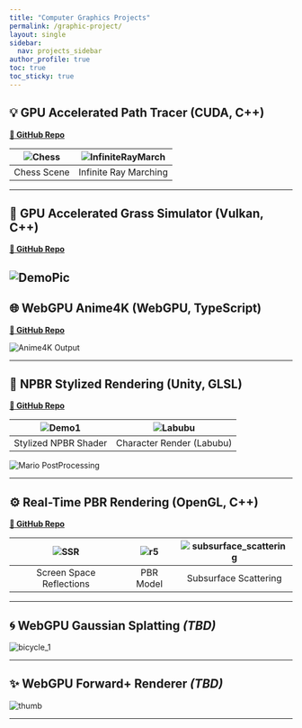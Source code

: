 ```yaml
---
title: "Computer Graphics Projects"
permalink: /graphic-project/
layout: single
sidebar:
  nav: projects_sidebar
author_profile: true
toc: true
toc_sticky: true
---
```


## 💡 GPU Accelerated Path Tracer (CUDA, C++)

**[📂 GitHub Repo](https://github.com/danielzhong/CUDA-GPU-Accelerated-Path-Tracer)**

| ![Chess](https://github.com/user-attachments/assets/288f5399-181d-40a5-a9c3-762d52ff814a) | ![InfiniteRayMarch](https://github.com/user-attachments/assets/2cff03b6-670c-4596-86f7-a3341679bad3) |
|:--:|:--:|
| Chess Scene | Infinite Ray Marching |

---

## 🌿 GPU Accelerated Grass Simulator (Vulkan, C++)

**[📂 GitHub Repo](https://github.com/danielzhong/Vulkan-Grass-Rendering)**

![DemoPic](https://github.com/user-attachments/assets/b28d105a-6fce-4136-a522-2e6035b1d2e1)
---

## 🌐 WebGPU Anime4K (WebGPU, TypeScript)

**[📂 GitHub Repo](https://github.com/danielzhong/Anime4K-WebGPU)**

![Anime4K Output](https://github.com/user-attachments/assets/89de91a1-6ab2-4fb3-8cb1-ccf2fd7b68b3)

---

## 🎨 NPBR Stylized Rendering (Unity, GLSL)

**[📂 GitHub Repo](https://github.com/danielzhong/Unity-Stylization-Toon-Shader)**

| ![Demo1](https://github.com/user-attachments/assets/29b21a76-0fe7-4d12-89dc-c1bd9e89cf0a) | ![Labubu](https://github.com/user-attachments/assets/3ef4e62c-5c23-4127-bb9f-682737029388) |
|:--:|:--:|
| Stylized NPBR Shader | Character Render (Labubu) |  


![Mario PostProcessing](https://github.com/user-attachments/assets/e795173b-a9ce-4338-8405-4d957e7558d5)

---

## ⚙️ Real-Time PBR Rendering (OpenGL, C++)

**[📂 GitHub Repo](https://github.com/danielzhong/OpenGL-PBR-Rendering)**

| ![SSR](https://github.com/user-attachments/assets/e1b2a4ad-d260-43d7-9d29-acb841bf62bb) | ![r5](https://github.com/user-attachments/assets/355133fc-2cf5-4408-8b70-3606b1b6a204) | ![subsurface_scattering](https://github.com/user-attachments/assets/6d921dbd-deeb-42ae-afbb-f275744855f8) |
|:--:|:--:|:--:|
| Screen Space Reflections | PBR Model | Subsurface Scattering |

---

## 🌀 WebGPU Gaussian Splatting *(TBD)*

![bicycle_1](https://github.com/user-attachments/assets/0046a838-ab5e-4492-856b-45ce979e0a5e)

---

## ✨ WebGPU Forward+ Renderer *(TBD)*

![thumb](https://github.com/user-attachments/assets/6e25734d-1ff1-4896-a8c7-5fe7ab727820)

---
